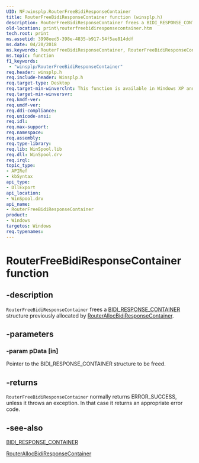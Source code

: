 ```yaml
---
UID: NF:winsplp.RouterFreeBidiResponseContainer
title: RouterFreeBidiResponseContainer function (winsplp.h)
description: RouterFreeBidiResponseContainer frees a BIDI_RESPONSE_CONTAINER structure previously allocated by RouterAllocBidiResponseContainer.
old-location: print\routerfreebidiresponsecontainer.htm
tech.root: print
ms.assetid: 3998eed5-398e-4835-b917-54f5ae814ddf
ms.date: 04/20/2018
ms.keywords: RouterFreeBidiResponseContainer, RouterFreeBidiResponseContainer function [Print Devices], print.routerfreebidiresponsecontainer, spoolfnc_065c8a3a-5790-45f5-bf79-3af94fdd0571.xml, winsplp/RouterFreeBidiResponseContainer
ms.topic: function
f1_keywords:
 - "winsplp/RouterFreeBidiResponseContainer"
req.header: winsplp.h
req.include-header: Winsplp.h
req.target-type: Desktop
req.target-min-winverclnt: This function is available in Windows XP and later operating systems.
req.target-min-winversvr: 
req.kmdf-ver: 
req.umdf-ver: 
req.ddi-compliance: 
req.unicode-ansi: 
req.idl: 
req.max-support: 
req.namespace: 
req.assembly: 
req.type-library: 
req.lib: WinSpool.lib
req.dll: WinSpool.drv
req.irql: 
topic_type:
- APIRef
- kbSyntax
api_type:
- DllExport
api_location:
- WinSpool.drv
api_name:
- RouterFreeBidiResponseContainer
product:
- Windows
targetos: Windows
req.typenames: 
---
```


# RouterFreeBidiResponseContainer function


## -description


<code>RouterFreeBidiResponseContainer</code> frees a <a href="https://docs.microsoft.com/windows-hardware/drivers/ddi/winspool/ns-winspool-_bidi_response_container">BIDI_RESPONSE_CONTAINER</a> structure previously allocated by <a href="https://docs.microsoft.com/windows-hardware/drivers/ddi/winsplp/nf-winsplp-routerallocbidiresponsecontainer">RouterAllocBidiResponseContainer</a>.


## -parameters




### -param pData [in]

Pointer to the BIDI_RESPONSE_CONTAINER structure to be freed.


## -returns



<code>RouterFreeBidiResponseContainer</code> normally returns ERROR_SUCCESS, unless it throws an exception. In that case it returns an appropriate error code.




## -see-also




<a href="https://docs.microsoft.com/windows-hardware/drivers/ddi/winspool/ns-winspool-_bidi_response_container">BIDI_RESPONSE_CONTAINER</a>



<a href="https://docs.microsoft.com/windows-hardware/drivers/ddi/winsplp/nf-winsplp-routerallocbidiresponsecontainer">RouterAllocBidiResponseContainer</a>
 

 

